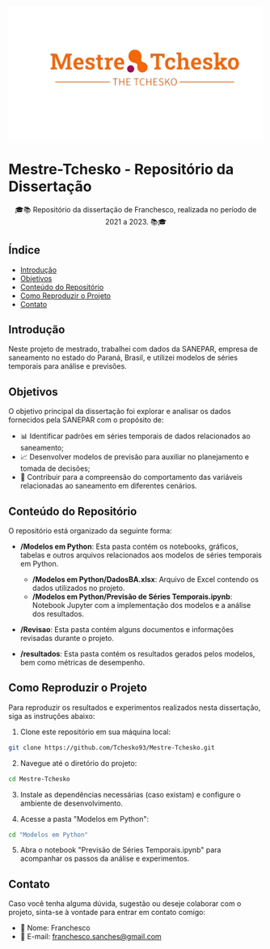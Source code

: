 <!-- Exemplo de README.md com elementos HTML e emojis -->

<div align="center">
  <img alt="Mestre-Tchesko Logo" src="logo.png" width="600px">
</div>

# Mestre-Tchesko - Repositório da Dissertação

<p align="center">🎓📚 Repositório da dissertação de Franchesco, realizada no período de 2021 a 2023. 📚🎓</p>

## Índice
- [Introdução](#introdução)
- [Objetivos](#objetivos)
- [Conteúdo do Repositório](#conteúdo-do-repositório)
- [Como Reproduzir o Projeto](#como-reproduzir-o-projeto)
- [Contato](#contato)

## Introdução
Neste projeto de mestrado, trabalhei com dados da SANEPAR, empresa de saneamento no estado do Paraná, Brasil, e utilizei modelos de séries temporais para análise e previsões.

## Objetivos
O objetivo principal da dissertação foi explorar e analisar os dados fornecidos pela SANEPAR com o propósito de:
- 📊 Identificar padrões em séries temporais de dados relacionados ao saneamento;
- 📈 Desenvolver modelos de previsão para auxiliar no planejamento e tomada de decisões;
- 🧠 Contribuir para a compreensão do comportamento das variáveis relacionadas ao saneamento em diferentes cenários.

## Conteúdo do Repositório
O repositório está organizado da seguinte forma:

- **/Modelos em Python**: Esta pasta contém os notebooks, gráficos, tabelas e outros arquivos relacionados aos modelos de séries temporais em Python.

  - **/Modelos em Python/DadosBA.xlsx**: Arquivo de Excel contendo os dados utilizados no projeto.
  - **/Modelos em Python/Previsão de Séries Temporais.ipynb**: Notebook Jupyter com a implementação dos modelos e a análise dos resultados.

- **/Revisao**: Esta pasta contém alguns documentos e informações revisadas durante o projeto.

- **/resultados**: Esta pasta contém os resultados gerados pelos modelos, bem como métricas de desempenho.

## Como Reproduzir o Projeto
Para reproduzir os resultados e experimentos realizados nesta dissertação, siga as instruções abaixo:

1. Clone este repositório em sua máquina local:

```bash
git clone https://github.com/Tchesko93/Mestre-Tchesko.git
```

2. Navegue até o diretório do projeto:

```bash
cd Mestre-Tchesko
```

3. Instale as dependências necessárias (caso existam) e configure o ambiente de desenvolvimento.

4. Acesse a pasta "Modelos em Python":

```bash
cd "Modelos em Python"
```

5. Abra o notebook "Previsão de Séries Temporais.ipynb" para acompanhar os passos da análise e experimentos.

## Contato
Caso você tenha alguma dúvida, sugestão ou deseje colaborar com o projeto, sinta-se à vontade para entrar em contato comigo:

- 👤 Nome: Franchesco
- 📧 E-mail: franchesco.sanches@gmail.com
```
